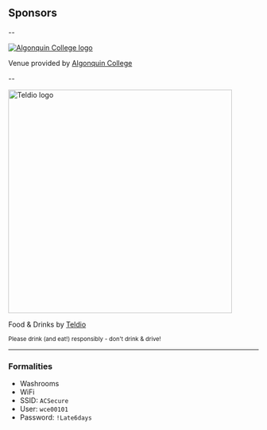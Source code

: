 ## Sponsors

--

[![Algonquin College logo](../../img/sponsors/algonquin-college.jpg)](http://www.algonquincollege.com/)

Venue provided by [Algonquin College](http://www.algonquincollege.com/)

--

<a href="http://www.teldio.com/">
	<img src="../../img/sponsors/teldio.png" width="450px" alt="Teldio logo"/>
</a>

Food & Drinks by [Teldio](http://www.teldio.com/)

<small>Please drink (and eat!) responsibly - don't drink & drive!</small>

---

### Formalities

- Washrooms
- WiFi
 - SSID: ``ACSecure``
 - User: ``wce00101``
 - Password: ``!Late6days``

